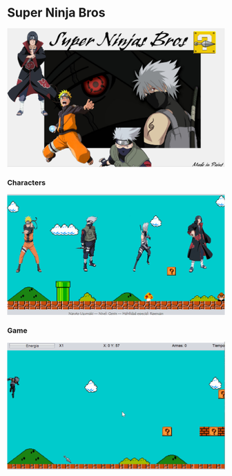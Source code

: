 # Super Ninja Bros
![Vista Juego Inicial](docs/images/welcome.png)

### Characters
![Vista Juego Inicial](docs/images/select-player.gif)

### Game
![Vista Juego Inicial](docs/images/demo.gif)
